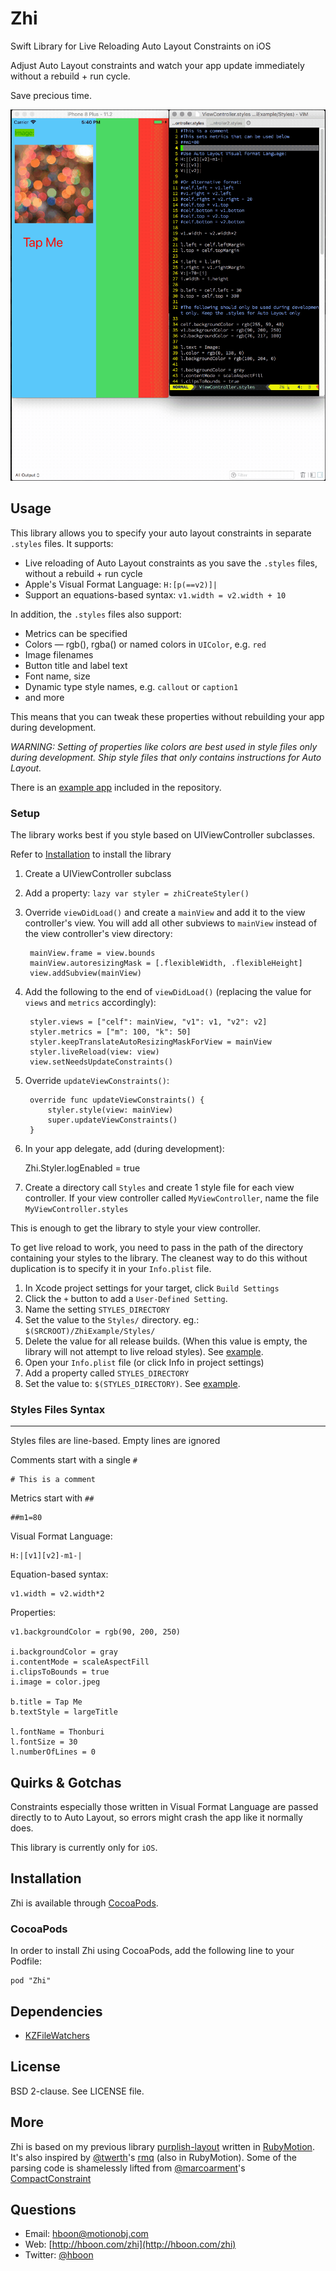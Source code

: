 # Zhi
Swift Library for Live Reloading Auto Layout Constraints on iOS

Adjust Auto Layout constraints and watch your app update immediately without a rebuild + run cycle.

Save precious time.

![Demo GIF](Images/demo.gif)

Usage
---
This library allows you to specify your auto layout constraints in separate `.styles` files. It supports:

* Live reloading of Auto Layout constraints as you save the `.styles` files, without a rebuild + run cycle
* Apple's Visual Format Language: `H:[p(==v2)]|`
* Support an equations-based syntax: `v1.width = v2.width + 10`

In addition, the `.styles` files also support:

* Metrics can be specified
* Colors — rgb(), rgba() or named colors in `UIColor`, e.g. `red`
* Image filenames
* Button title and label text
* Font name, size
* Dynamic type style names, e.g. `callout` or `caption1`
* and more

This means that you can tweak these properties without rebuilding your app during development.

*WARNING: Setting of properties like colors are best used in style files only during development. Ship style files that only contains instructions for Auto Layout.*

There is an [example app](https://github.com/hboon/Zhi/tree/master/Example) included in the repository.

### Setup

The library works best if you style based on UIViewController subclasses.

Refer to [Installation](#installation) to install the library

1. Create a UIViewController subclass
2. Add a property: `lazy var styler = zhiCreateStyler()`
3. Override `viewDidLoad()` and create a `mainView` and add it to the view controller's view. You will add all other subviews to `mainView` instead of the view controller's view directory:

        mainView.frame = view.bounds
        mainView.autoresizingMask = [.flexibleWidth, .flexibleHeight]
        view.addSubview(mainView)
4. Add the following to the end of `viewDidLoad()` (replacing the value for `views` and `metrics` accordingly):

        styler.views = ["celf": mainView, "v1": v1, "v2": v2]
        styler.metrics = ["m": 100, "k": 50]
        styler.keepTranslateAutoResizingMaskForView = mainView
        styler.liveReload(view: view)
        view.setNeedsUpdateConstraints()
5. Override `updateViewConstraints()`:

        override func updateViewConstraints() {
            styler.style(view: mainView)
            super.updateViewConstraints()
        }
6. In your app delegate, add (during development):

    Zhi.Styler.logEnabled = true
7. Create a directory call `Styles` and create 1 style file for each view controller. If your view controller called `MyViewController`, name the file `MyViewController.styles`

This is enough to get the library to style your view controller.

To get live reload to work, you need to pass in the path of the directory containing your styles to the library. The cleanest way to do this without duplication is to specify it in your `Info.plist` file.

1. In Xcode project settings for your target, click `Build Settings`
2. Click the `+` button to add a `User-Defined Setting`.
3. Name the setting `STYLES_DIRECTORY`
4. Set the value to the `Styles/` directory. eg.: `$(SRCROOT)/ZhiExample/Styles/`
5. Delete the value for all release builds. (When this value is empty, the library will not attempt to live reload styles). See [example](https://raw.githubusercontent.com/hboon/Zhi/master/Images/user-defined-setting.png).
6. Open your `Info.plist` file (or click Info in project settings)
7. Add a property called `STYLES_DIRECTORY`
8. Set the value to: `$(STYLES_DIRECTORY)`. See [example](https://raw.githubusercontent.com/hboon/Zhi/master/Images/Info.plist.png).

### Styles Files Syntax
---
Styles files are line-based. Empty lines are ignored

Comments start with a single `#`

    # This is a comment

Metrics start with `##`

    ##m1=80

Visual Format Language:

    H:|[v1][v2]-m1-|

Equation-based syntax:

    v1.width = v2.width*2

Properties:

    v1.backgroundColor = rgb(90, 200, 250)

    i.backgroundColor = gray
    i.contentMode = scaleAspectFill
    i.clipsToBounds = true
    i.image = color.jpeg

    b.title = Tap Me
    b.textStyle = largeTitle

    l.fontName = Thonburi
    l.fontSize = 30
    l.numberOfLines = 0

Quirks & Gotchas
---
Constraints especially those written in Visual Format Language are passed directly to to Auto Layout, so errors might crash the app like it normally does.

This library is currently only for `iOS`.

Installation
---
Zhi is available through [CocoaPods](http://cocoapods.org).

### CocoaPods

In order to install Zhi using CocoaPods, add the following line to your Podfile:

    pod "Zhi"

Dependencies
---
* [KZFileWatchers](https://github.com/krzysztofzablocki/KZFileWatchers)

License
---
BSD 2-clause. See LICENSE file.

More
---
Zhi is based on my previous library [purplish-layout](https://github.com/hboon/purplish-layout) written in [RubyMotion](http://www.rubymotion.com). It's also inspired by [@twerth](https://twitter.com/twerth)'s [rmq](https://github.com/infinitered/rmq) (also in RubyMotion). Some of the parsing code is shamelessly lifted from [@marcoarment](https://twitter.com/marcoarment)'s [CompactConstraint](https://github.com/marcoarment/CompactConstraint)

Questions
---
* Email: [hboon@motionobj.com](mailto:hboon@motionobj.com)
* Web: [http://hboon.com/zhi](http://hboon.com/zhi)
* Twitter: [@hboon](https://twitter.com/hboon)
